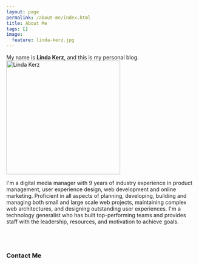 ```yaml
---
layout: page
permalink: /about-me/index.html
title: About Me
tags: []
image:
  feature: linda-kerz.jpg
---
```


  


My name is **Linda Kerz**, and this is my personal blog. <img src="{{ site.url }}/images/linda-kerz.jpg" alt="Linda Kerz" style="width:300px;"> 

I'm a digital media manager with 9 years of industry experience in product management, user experience design, web development and online marketing. Proficient in all aspects of planning, developing, building and managing both small and large scale web projects, maintaining complex web architectures, and designing outstanding user experiences. I'm a technology generalist who has built top-performing teams and provides staff with the leadership, resources, and motivation to achieve goals.

<br><br>

### Contact Me

<div style="margin: 0 auto 2em auto; max-width: 56.25rem;">

<script type="text/javascript"> id = 183141; </script>  

<script type="text/javascript" src="http://kontactr.com/wp.js"></script>
</div>
